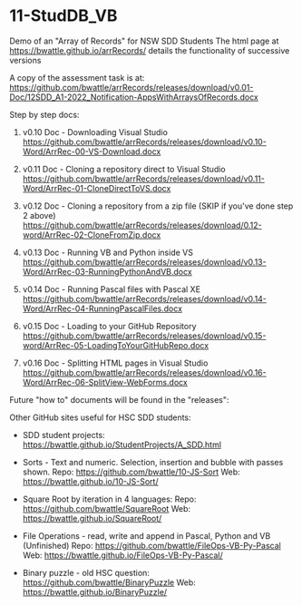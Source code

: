 # 11-StudDB_VB
Demo of an "Array of Records" for NSW SDD Students
The html page at https://bwattle.github.io/arrRecords/ details the functionality of successive versions 

A copy of the assessment task is at: https://github.com/bwattle/arrRecords/releases/download/v0.01-Doc/12SDD_A1-2022_Notification-AppsWithArraysOfRecords.docx

Step by step docs:
1. v0.10 Doc - Downloading Visual Studio
https://github.com/bwattle/arrRecords/releases/download/v0.10-Word/ArrRec-00-VS-Download.docx

2. v0.11 Doc - Cloning a repository direct to Visual Studio
https://github.com/bwattle/arrRecords/releases/download/v0.11-Word/ArrRec-01-CloneDirectToVS.docx
  
3. v0.12 Doc - Cloning a repository from a zip file (SKIP if you've done step 2 above)
https://github.com/bwattle/arrRecords/releases/download/0.12-word/ArrRec-02-CloneFromZip.docx
 
4.  v0.13 Doc - Running VB and Python inside VS
https://github.com/bwattle/arrRecords/releases/download/v0.13-Word/ArrRec-03-RunningPythonAndVB.docx

5.  v0.14 Doc - Running Pascal files with Pascal XE
https://github.com/bwattle/arrRecords/releases/download/v0.14-Word/ArrRec-04-RunningPascalFiles.docx

6.  v0.15 Doc - Loading to your GitHub Repository
https://github.com/bwattle/arrRecords/releases/download/v0.15-word/ArrRec-05-LoadingToYourGitHubRepo.docx

7.  v0.16 Doc - Splitting HTML pages in Visual Studio
https://github.com/bwattle/arrRecords/releases/download/v0.16-Word/ArrRec-06-SplitView-WebForms.docx

Future "how to" documents will be found in the "releases":

 

Other GitHub sites useful for HSC SDD students:

* SDD student projects: https://bwattle.github.io/StudentProjects/A_SDD.html
	
* Sorts - Text and numeric. Selection, insertion and bubble with passes shown. Repo: https://github.com/bwattle/10-JS-Sort Web: https://bwattle.github.io/10-JS-Sort/

* Square Root by iteration in 4 languages: Repo: https://github.com/bwattle/SquareRoot Web: https://bwattle.github.io/SquareRoot/

* File Operations - read, write and append in Pascal, Python and VB (Unfinished) Repo: https://github.com/bwattle/FileOps-VB-Py-Pascal Web: https://bwattle.github.io/FileOps-VB-Py-Pascal/

* Binary puzzle - old HSC question: https://github.com/bwattle/BinaryPuzzle Web: https://bwattle.github.io/BinaryPuzzle/

